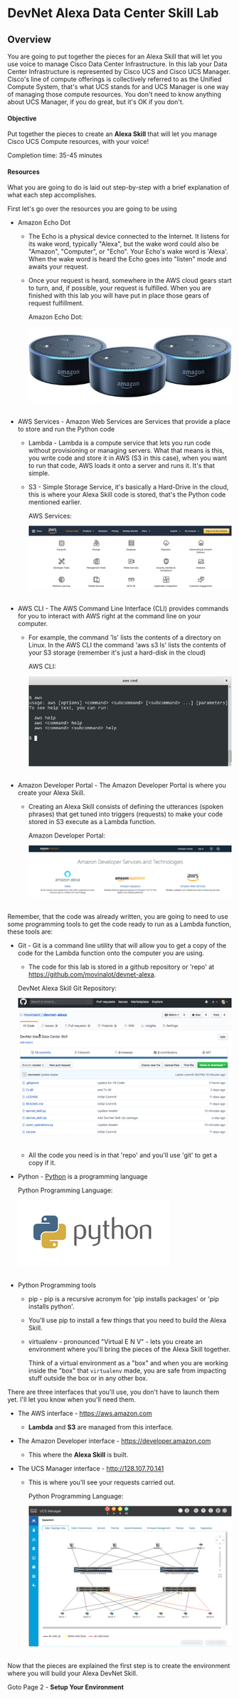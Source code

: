 # DevNet Alexa Data Center Skill Lab

## Overview
You are going to put together the pieces for an Alexa Skill that will let you use voice to manage Cisco Data Center Infrastructure.  In this lab your Data Center Infrastructure is represented by Cisco UCS and Cisco UCS Manager. Cisco's line of compute offerings is collectively referred to as the Unified Compute System, that's what UCS stands for and UCS Manager is one way of managing those compute resources. You don't need to know anything about UCS Manager, if you do great, but it's OK if you don't.

#### Objective
Put together the pieces to create an **Alexa Skill** that will let you manage Cisco UCS Compute resources, with your voice!

Completion time: 35-45 minutes

#### Resources
What you are going to do is laid out step-by-step with a brief explanation of what each step accomplishes.

First let's go over the resources you are going to be using

  - Amazon Echo Dot

    - The Echo is a physical device connected to the Internet.  It listens for its wake word, typically "Alexa", but the wake word could also be "Amazon", "Computer", or "Echo". Your Echo's wake word is 'Alexa'. When the wake word is heard the Echo goes into "listen" mode and awaits your request.

    - Once your request is heard, somewhere in the AWS cloud gears start to turn, and, if possible, your request is fulfilled. When you are finished with this lab you will have put in place those gears of request fulfillment.

      Amazon Echo Dot:

      ![](assets/images/image-01.jpg)<br/><br/>

  - AWS Services - Amazon Web Services are Services that provide a place to store and run the Python code

    - Lambda - Lambda is a compute service that lets you run code without provisioning or managing servers. What that means is this, you write code and store it in AWS (S3 in this case), when you want to run that code, AWS loads it onto a server and runs it. It's that simple.

    - S3 - Simple Storage Service, it's basically a Hard-Drive in the cloud, this is where your Alexa Skill code is stored, that's the Python code mentioned earlier.

      AWS Services:

      ![](assets/images/image-02.jpg)<br/><br/>

  - AWS CLI - The AWS Command Line Interface (CLI) provides commands for you to interact with AWS right at the command line on your computer.

    - For example, the command 'ls' lists the contents of a directory on Linux. In the AWS CLI the command 'aws s3 ls' lists the contents of your S3 storage (remember it's just a hard-disk in the cloud)

      AWS CLI:

      ![](assets/images/image-03.jpg)<br/><br/>

  - Amazon Developer Portal - The Amazon Developer Portal is where you create your Alexa Skill.

    - Creating an Alexa Skill consists of defining the utterances (spoken phrases) that get tuned into triggers (requests) to make your code stored in S3 execute as a Lambda function.

      Amazon Developer Portal:

      ![](assets/images/image-04.jpg)<br/><br/>

Remember, that the code was already written, you are going to need to use some programming tools to get the code ready to run as a Lambda function, these tools are:

  - Git - Git is a command line utility that will allow you to get a copy of the code for the Lambda function onto the computer you are using.

    - The code for this lab is stored in a github repository or 'repo' at https://github.com/movinalot/devnet-alexa.

    DevNet Alexa Skill Git Repository:

    ![](assets/images/image-05.jpg)<br/><br/>

    - All the code you need is in that 'repo' and you'll use 'git' to get a copy if it.

  - Python - [Python](https://www.python.org/) is a programming language

      Python Programming Language:

      ![](assets/images/image-06.jpg)<br/><br/>

  - Python Programming tools

    - pip - pip is a recursive acronym for 'pip installs packages' or 'pip installs python'.

    - You'll use pip to install a few things that you need to build the Alexa Skill.

    - virtualenv - pronounced "Virtual E N V" - lets you create an environment where you'll bring the pieces of the Alexa Skill together.

      Think of a virtual environment as a "box" and when you are working inside the "box" that `virtualenv` made, you are safe from impacting stuff outside the box or in any other box.

There are three interfaces that you'll use, you don't have to launch them yet. I'll let you know when you'll need them.

  - The AWS interface - https://aws.amazon.com
    - **Lambda** and **S3** are managed from this interface.

  - The Amazon Developer interface - https://developer.amazon.com
    - This where the **Alexa Skill** is built.

  - The UCS Manager interface - http://128.107.70.141
    - This is where you'll see your requests carried out.

      Python Programming Language:

      ![](assets/images/image-07.jpg)<br/><br/>

Now that the pieces are explained the first step is to create the environment where you will build your Alexa DevNet Skill.

Goto Page 2 - **Setup Your Environment**
